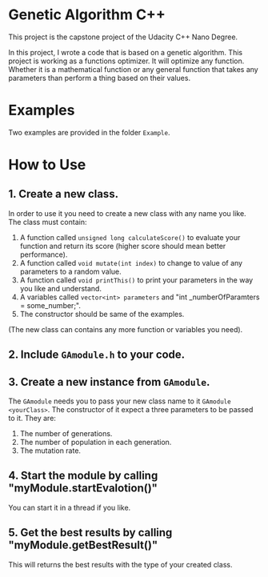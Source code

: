 # Genetic Algorithm C++

This project is the capstone project of the Udacity C++ Nano Degree.

In this project, I wrote a code that is based on a genetic algorithm. This project is working as a functions optimizer. It will optimize any function. Whether it is a mathematical function or any general function that takes any parameters than perform a thing based on their values.



# Examples

Two examples are provided in the folder `Example`.

# How to Use


## 1. Create a new class.

In order to use it you need to create a new class with any name you like. The class must contain:
1. A function called `unsigned long calculateScore()` to evaluate your function and return its score (higher score should mean better performance).
2. A function called `void mutate(int index)` to change to value of any parameters to a random value.
3. A function called `void printThis()` to print your parameters in the way you like and understand.
4. A variables called `vector<int> parameters`  and  "int _numberOfParamters = some_number;".
5. The constructor should be same of the examples.

(The new class can contains any more function or variables you need).

## 2. Include `GAmodule.h` to your code.
## 3. Create a new instance from `GAmodule`.
The `GAmodule` needs you to pass your new class name to it `GAmodule <yourClass>`. The constructor of it expect a three parameters to be passed to it. They are:
1. The number of generations.
2. The number of population in each generation.
3. The mutation rate.

## 4. Start the module by calling "myModule.startEvalotion()"
You can start it in a thread if you like.

## 5. Get the best results by calling "myModule.getBestResult()"
This will returns the best results with the type of your created class.




